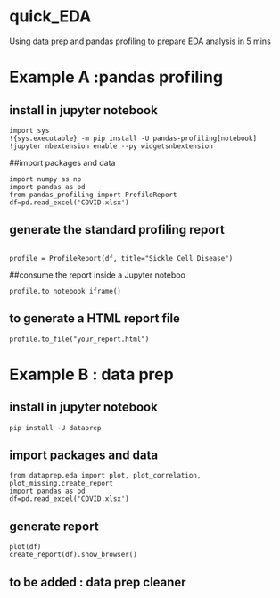 # quick_EDA
Using data prep and pandas profiling to prepare EDA analysis in 5 mins

# Example A :pandas profiling
## install in jupyter notebook
```
import sys
!{sys.executable} -m pip install -U pandas-profiling[notebook]
!jupyter nbextension enable --py widgetsnbextension
```
##import packages and data
```
import numpy as np
import pandas as pd
from pandas_profiling import ProfileReport
df=pd.read_excel('COVID.xlsx')
```
## generate the standard profiling report
```

profile = ProfileReport(df, title="Sickle Cell Disease")
```
##consume the report inside a Jupyter noteboo
```
profile.to_notebook_iframe()
```
## to generate a HTML report file
```
profile.to_file("your_report.html")
```

# Example B : data prep
## install in jupyter notebook
```
pip install -U dataprep
```
## import packages and data
```
from dataprep.eda import plot, plot_correlation, plot_missing,create_report
import pandas as pd
df=pd.read_excel('COVID.xlsx')
```
## generate report
```
plot(df)
create_report(df).show_browser()
```

## to be added : data prep cleaner
